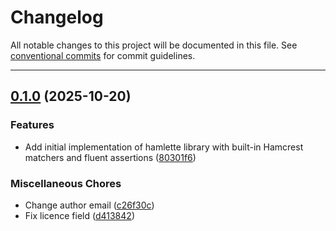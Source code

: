 # Changelog

All notable changes to this project will be documented in this file. See [conventional commits](https://www.conventionalcommits.org/) for commit
guidelines.

---

## [0.1.0](https://github.com/ovunccetin/hamlette/releases/tag/v0.1.0) (2025-10-20)

### Features

- Add initial implementation of hamlette library with built-in Hamcrest matchers and fluent
  assertions ([80301f6](https://github.com/ovunccetin/hamlette/commit/80301f6bb254b01caf17d8bdd443c1a24572c6e3))

### Miscellaneous Chores

- Change author email ([c26f30c](https://github.com/ovunccetin/hamlette/commit/c26f30c0ae3835892207d3849b1a51597baf7bc6))
- Fix licence field ([d413842](https://github.com/ovunccetin/hamlette/commit/d41384271b054f2a585c912f172fbf53c4f9f524))

<!-- generated by git-cliff -->

